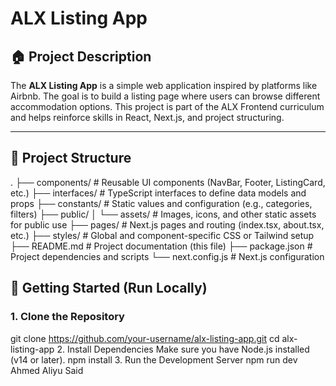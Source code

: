 # ALX Listing App

## 🏠 Project Description

The **ALX Listing App** is a simple web application inspired by platforms like Airbnb. The goal is to build a listing page where users can browse different accommodation options. This project is part of the ALX Frontend curriculum and helps reinforce skills in React, Next.js, and project structuring.

---

## 📁 Project Structure

.
├── components/ # Reusable UI components (NavBar, Footer, ListingCard, etc.)
├── interfaces/ # TypeScript interfaces to define data models and props
├── constants/ # Static values and configuration (e.g., categories, filters)
├── public/
│ └── assets/ # Images, icons, and other static assets for public use
├── pages/ # Next.js pages and routing (index.tsx, about.tsx, etc.)
├── styles/ # Global and component-specific CSS or Tailwind setup
├── README.md # Project documentation (this file)
├── package.json # Project dependencies and scripts
└── next.config.js # Next.js configuration

## 🚀 Getting Started (Run Locally)

### 1. **Clone the Repository**

git clone https://github.com/your-username/alx-listing-app.git
cd alx-listing-app 2. Install Dependencies
Make sure you have Node.js installed (v14 or later).
npm install 3. Run the Development Server
npm run dev
Ahmed Aliyu Said
